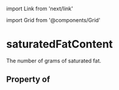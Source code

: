import Link from 'next/link'
  
import Grid from '@components/Grid'

# saturatedFatContent

The number of grams of saturated fat.

## Property of



